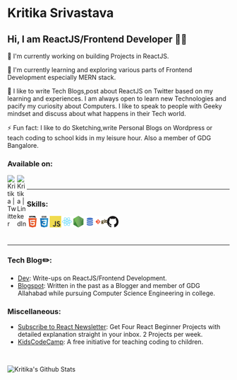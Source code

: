 # Kritika Srivastava

## Hi, I am ReactJS/Frontend Developer 👩‍💻

🔭 I'm currently working on building Projects in ReactJS.

🌱 I'm currently learning and exploring various parts of Frontend Development especially MERN stack.

👯 I like to write Tech Blogs,post about ReactJS on Twitter based on my learning and experiences. I am always open to learn new Technologies and pacify my curiosity about Computers. I like to speak to people with Geeky mindset and discuss about what happens in their Tech world.

⚡ Fun fact: I like to do Sketching,write Personal Blogs on Wordpress or teach coding to school kids in my leisure hour. Also a member of GDG Bangalore.

### Available on:

[<img align="left" alt="Kritika | Twitter" width="22px" src="https://cdn.jsdelivr.net/npm/simple-icons@v3/icons/twitter.svg" />][twitter]
[<img align="left" alt="Kritika | LinkedIn" width="22px" src="https://cdn.jsdelivr.net/npm/simple-icons@v3/icons/linkedin.svg" />][linkedin]

<br />

---

### Skills:

<img align="left" alt="HTML5" width="26px" src="https://raw.githubusercontent.com/github/explore/80688e429a7d4ef2fca1e82350fe8e3517d3494d/topics/html/html.png" />

<img align="left" alt="CSS3" width="26px" src="https://raw.githubusercontent.com/github/explore/80688e429a7d4ef2fca1e82350fe8e3517d3494d/topics/css/css.png" />

<img align="left" alt="JavaScript" width="26px" src="https://raw.githubusercontent.com/github/explore/80688e429a7d4ef2fca1e82350fe8e3517d3494d/topics/javascript/javascript.png" />

<img align="left" alt="React" width="26px" src="https://raw.githubusercontent.com/github/explore/80688e429a7d4ef2fca1e82350fe8e3517d3494d/topics/react/react.png" />

<img align="left" alt="Node.js" width="26px" src="https://raw.githubusercontent.com/github/explore/80688e429a7d4ef2fca1e82350fe8e3517d3494d/topics/nodejs/nodejs.png" />

<img align="left" alt="SQL" width="26px" src="https://raw.githubusercontent.com/github/explore/80688e429a7d4ef2fca1e82350fe8e3517d3494d/topics/sql/sql.png" />

<img align="left" alt="Git" width="26px" src="https://raw.githubusercontent.com/github/explore/80688e429a7d4ef2fca1e82350fe8e3517d3494d/topics/git/git.png" />

<img align="left" alt="GitHub" width="26px" src="https://raw.githubusercontent.com/github/explore/78df643247d429f6cc873026c0622819ad797942/topics/github/github.png" />

<br />
<br />
<br />

---

### Tech Blog✏️:

- [Dev](https://dev.to/kritika27): Write-ups on ReactJS/Frontend Development.
- [Blogspot](https://gdgallahabad.blogspot.com/): Written in the past as a Blogger and member of GDG Allahabad while pursuing Computer Science Engineering in college.
  <br />

### Miscellaneous:

- [Subscribe to React Newsletter](https://mailchi.mp/6ef47ffb6f9b/reactnewsletter): Get Four React Beginner Projects with detailed explanation straight in your inbox. 2 Projects per week.
- [KidsCodeCamp](https://kidscodecamp690354437.wordpress.com/): A free initiative for teaching coding to children.

<br/>

![Kritika's Github Stats](https://github-readme-stats.vercel.app/api?username=kritika27&count_private=true&theme=default&show_icons=true)

[twitter]: https://twitter.com/kritikasri27
[linkedin]: https://www.linkedin.com/in/kritika-srivastava
